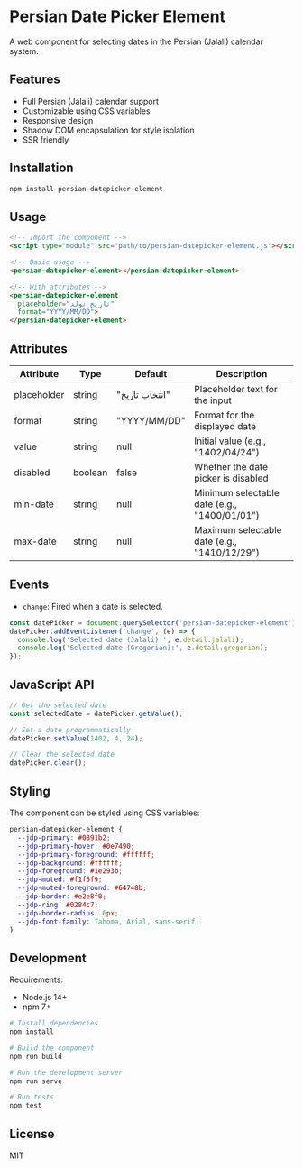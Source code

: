 # Persian Date Picker Element

A web component for selecting dates in the Persian (Jalali) calendar system.

## Features

- Full Persian (Jalali) calendar support
- Customizable using CSS variables
- Responsive design
- Shadow DOM encapsulation for style isolation
- SSR friendly

## Installation

```bash
npm install persian-datepicker-element
```

## Usage

```html
<!-- Import the component -->
<script type="module" src="path/to/persian-datepicker-element.js"></script>

<!-- Basic usage -->
<persian-datepicker-element></persian-datepicker-element>

<!-- With attributes -->
<persian-datepicker-element 
  placeholder="تاریخ تولد" 
  format="YYYY/MM/DD">
</persian-datepicker-element>
```

## Attributes

| Attribute    | Type    | Default    | Description                                  |
|--------------|---------|------------|----------------------------------------------|
| placeholder  | string  | "انتخاب تاریخ" | Placeholder text for the input              |
| format       | string  | "YYYY/MM/DD" | Format for the displayed date                |
| value        | string  | null       | Initial value (e.g., "1402/04/24")            |
| disabled     | boolean | false      | Whether the date picker is disabled           |
| min-date     | string  | null       | Minimum selectable date (e.g., "1400/01/01")  |
| max-date     | string  | null       | Maximum selectable date (e.g., "1410/12/29")  |

## Events

- `change`: Fired when a date is selected.

```javascript
const datePicker = document.querySelector('persian-datepicker-element');
datePicker.addEventListener('change', (e) => {
  console.log('Selected date (Jalali):', e.detail.jalali);
  console.log('Selected date (Gregorian):', e.detail.gregorian);
});
```

## JavaScript API

```javascript
// Get the selected date
const selectedDate = datePicker.getValue();

// Set a date programmatically
datePicker.setValue(1402, 4, 24);

// Clear the selected date
datePicker.clear();
```

## Styling

The component can be styled using CSS variables:

```css
persian-datepicker-element {
  --jdp-primary: #0891b2;
  --jdp-primary-hover: #0e7490;
  --jdp-primary-foreground: #ffffff;
  --jdp-background: #ffffff;
  --jdp-foreground: #1e293b;
  --jdp-muted: #f1f5f9;
  --jdp-muted-foreground: #64748b;
  --jdp-border: #e2e8f0;
  --jdp-ring: #0284c7;
  --jdp-border-radius: 6px;
  --jdp-font-family: Tahoma, Arial, sans-serif;
}
```

## Development

Requirements:
- Node.js 14+
- npm 7+

```bash
# Install dependencies
npm install

# Build the component
npm run build

# Run the development server
npm run serve

# Run tests
npm test
```

## License

MIT 
